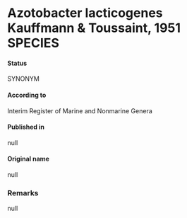 # Azotobacter lacticogenes Kauffmann & Toussaint, 1951 SPECIES

#### Status
SYNONYM

#### According to
Interim Register of Marine and Nonmarine Genera

#### Published in
null

#### Original name
null

### Remarks
null